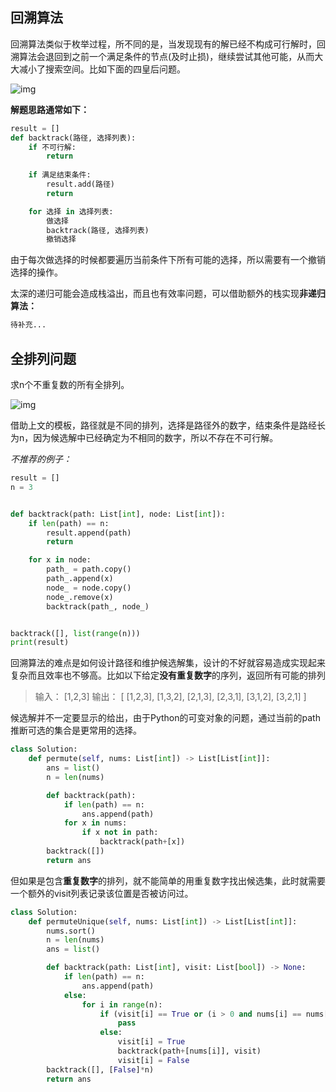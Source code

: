 ## 回溯算法

回溯算法类似于枚举过程，所不同的是，当发现现有的解已经不构成可行解时，回溯算法会退回到之前一个满足条件的节点(及时止损)，继续尝试其他可能，从而大大减小了搜索空间。比如下面的四皇后问题。

![img](assets/v2-88470227fd7191dcc325f720a0fb299b_720w-20210714193447-lknsyij.jpg)

**解题思路通常如下：**

```python
result = []
def backtrack(路径, 选择列表):
    if 不可行解:
        return
    
    if 满足结束条件:
        result.add(路径)
        return

    for 选择 in 选择列表:
        做选择
        backtrack(路径, 选择列表)
        撤销选择
```

由于每次做选择的时候都要遍历当前条件下所有可能的选择，所以需要有一个撤销选择的操作。

太深的递归可能会造成栈溢出，而且也有效率问题，可以借助额外的栈实现**非递归算法：**

```python
待补充...
```

## 全排列问题

求n个不重复数的所有全排列。

![img](https://gblobscdn.gitbook.com/assets%2F-LrtQOWSnDdXhp3kYN4k%2Fsync%2Fb847370747577e500942731dfbc3822c9e445e7b.jpg?alt=media)

借助上文的模板，路径就是不同的排列，选择是路径外的数字，结束条件是路经长为n，因为候选解中已经确定为不相同的数字，所以不存在不可行解。

*不推荐的例子：*

```python
result = []
n = 3


def backtrack(path: List[int], node: List[int]):
    if len(path) == n:
        result.append(path)
        return

    for x in node:
        path_ = path.copy()
        path_.append(x)
        node_ = node.copy()
        node_.remove(x)
        backtrack(path_, node_)


backtrack([], list(range(n)))
print(result)
```

回溯算法的难点是如何设计路径和维护候选解集，设计的不好就容易造成实现起来复杂而且效率也不够高。比如以下给定**没有重复数字**的序列，返回所有可能的排列

> 输入： [1,2,3]
> 输出：
> [
> [1,2,3],
> [1,3,2],
> [2,1,3],
> [2,3,1],
> [3,1,2],
> [3,2,1]
> ]
>

候选解并不一定要显示的给出，由于Python的可变对象的问题，通过当前的path推断可选的集合是更常用的选择。

```python
class Solution:
    def permute(self, nums: List[int]) -> List[List[int]]:
        ans = list()
        n = len(nums)

        def backtrack(path):
            if len(path) == n:
                ans.append(path)
            for x in nums:
                if x not in path:
                    backtrack(path+[x])
        backtrack([])
        return ans
```

但如果是包含**重复数字**的排列，就不能简单的用重复数字找出候选集，此时就需要一个额外的visit列表记录该位置是否被访问过。

```python
class Solution:
    def permuteUnique(self, nums: List[int]) -> List[List[int]]:
        nums.sort()
        n = len(nums)
        ans = list()

        def backtrack(path: List[int], visit: List[bool]) -> None:
            if len(path) == n:
                ans.append(path)
            else:
                for i in range(n):
                    if (visit[i] == True or (i > 0 and nums[i] == nums[i-1] and visit[i-1] == False)):
                        pass
                    else:
                        visit[i] = True
                        backtrack(path+[nums[i]], visit)
                        visit[i] = False
        backtrack([], [False]*n)
        return ans
```